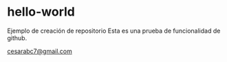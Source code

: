 # hello-world
Ejemplo de creación de repositorio
Esta es una prueba de funcionalidad de github.

cesarabc7@gmail.com
